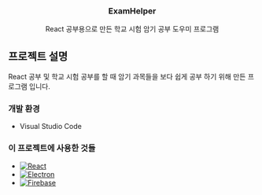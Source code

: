 <div align="center">
  <h3 align="center">ExamHelper</h3>

  <p align="center">
    React 공부용으로 만든 학교 시험 암기 공부 도우미 프로그램
  </p>
</div>

<!-- ABOUT THE PROJECT -->
## 프로젝트 설명
React 공부 및 학교 시험 공부를 할 때 암기 과목들을 보다 쉽게 공부 하기 위해 만든 프로그램 입니다.

### 개발 환경

* Visual Studio Code

### 이 프로젝트에 사용한 것들

* [![React][React.js]][React-url]
* [![Electron][Electron]][Electron-url]
* [![Firebase][Firebase]][Firebase-url]


<!-- MARKDOWN LINKS & IMAGES -->
<!-- https://www.markdownguide.org/basic-syntax/#reference-style-links -->
[React.js]: https://img.shields.io/badge/React-20232A?style=for-the-badge&logo=react&logoColor=61DAFB
[React-url]: https://reactjs.org/
[Electron]: https://img.shields.io/badge/Electron-20232A?style=for-the-badge&logo=Electron&logoColor=47848F
[Electron-url]: https://www.electronjs.org/
[Firebase]: https://img.shields.io/badge/Firebase-20232A?style=for-the-badge&logo=Firebase&logoColor=DD2C00
[Firebase-url]: https://firebase.google.com/
